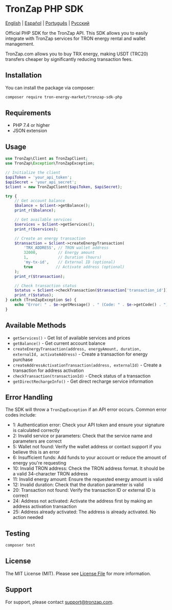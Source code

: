 # TronZap PHP SDK

[English](README.md) | [Español](README.es.md) | [Português](README.pt-br.md) | [Русский](README.ru.md)

Official PHP SDK for the TronZap API.
This SDK allows you to easily integrate with TronZap services for TRON energy rental and wallet management.

TronZap.com allows you to buy TRX energy, making USDT (TRC20) transfers cheaper by significantly reducing transaction fees.

## Installation

You can install the package via composer:

```bash
composer require tron-energy-market/tronzap-sdk-php
```

## Requirements

- PHP 7.4 or higher
- JSON extension

## Usage

```php
use TronZap\Client as TronZapClient;
use TronZap\Exception\TronZapException;

// Initialize the client
$apiToken = 'your_api_token';
$apiSecret = 'your_api_secret';
$client = new TronZapClient($apiToken, $apiSecret);

try {
    // Get account balance
    $balance = $client->getBalance();
    print_r($balance);

    // Get available services
    $services = $client->getServices();
    print_r($services);

    // Create an energy transaction
    $transaction = $client->createEnergyTransaction(
        'TRX_ADDRESS', // TRON wallet address
        32000,         // Energy amount
        1,             // Duration (hours)
        'my-tx-id',    // External ID (optional)
        true          // Activate address (optional)
    );
    print_r($transaction);

    // Check transaction status
    $status = $client->checkTransaction($transaction['transaction_id']);
    print_r($status);
} catch (TronZapException $e) {
    echo "Error: " . $e->getMessage() . " (Code: " . $e->getCode() . ")\n";
}
```

## Available Methods

- `getServices()` - Get list of available services and prices
- `getBalance()` - Get current account balance
- `createEnergyTransaction(address, energyAmount, duration, externalId, activateAddress)` - Create a transaction for energy purchase
- `createAddressActivationTransaction(address, externalId)` - Create a transaction for address activation
- `checkTransaction(transactionId)` - Check status of a transaction
- `getDirectRechargeInfo()` - Get direct recharge service information

## Error Handling

The SDK will throw a `TronZapException` if an API error occurs. Common error codes include:

- 1: Authentication error: Check your API token and ensure your signature is calculated correctly
- 2: Invalid service or parameters: Check that the service name and parameters are correct
- 5: Wallet not found: Verify the wallet address or contact support if you believe this is an error
- 6: Insufficient funds: Add funds to your account or reduce the amount of energy you're requesting
- 10: Invalid TRON address: Check the TRON address format. It should be a valid 34-character TRON address
- 11: Invalid energy amount: Ensure the requested energy amount is valid
- 12: Invalid duration: Check that the duration parameter is valid
- 20: Transaction not found: Verify the transaction ID or external ID is correct
- 24: Address not activated: Activate the address first by making an address activation transaction
- 25: Address already activated: The address is already activated. No action needed

## Testing

```bash
composer test
```

## License

The MIT License (MIT). Please see [License File](LICENSE) for more information.

## Support

For support, please contact [support@tronzap.com](mailto:support@tronzap.com).